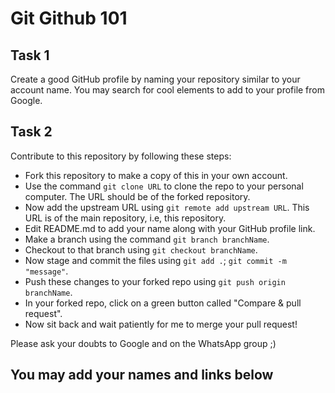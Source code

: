# Git Github 101
## Task 1
Create a good GitHub profile by naming your repository similar to your account name.
You may search for cool elements to add to your profile from Google.

## Task 2
Contribute to this repository by following these steps:
* Fork this repository to make a copy of this in your own account.
* Use the command ``git clone URL`` to clone the repo to your personal computer. The URL should be of the forked repository.
* Now add the upstream URL using ``git remote add upstream URL``. This URL is of the main repository, i.e, this repository.
* Edit README.md to add your name along with your GitHub profile link.
* Make a branch using the command ``git branch branchName``.
* Checkout to that branch using ``git checkout branchName``.
* Now stage and commit the files using ``git add .``; ``git commit -m "message"``.
* Push these changes to your forked repo using ``git push origin branchName``.
* In your forked repo, click on a green button called "Compare & pull request".
* Now sit back and wait patiently for me to merge your pull request!

Please ask your doubts to Google and on the WhatsApp group ;) 

You may add your names and links below
---
